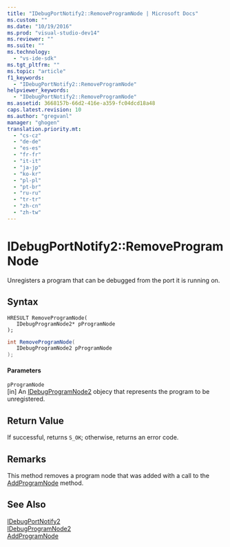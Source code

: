 ```yaml
---
title: "IDebugPortNotify2::RemoveProgramNode | Microsoft Docs"
ms.custom: ""
ms.date: "10/19/2016"
ms.prod: "visual-studio-dev14"
ms.reviewer: ""
ms.suite: ""
ms.technology: 
  - "vs-ide-sdk"
ms.tgt_pltfrm: ""
ms.topic: "article"
f1_keywords: 
  - "IDebugPortNotify2::RemoveProgramNode"
helpviewer_keywords: 
  - "IDebugPortNotify2::RemoveProgramNode"
ms.assetid: 3668157b-66d2-416e-a359-fc04dcd18a48
caps.latest.revision: 10
ms.author: "gregvanl"
manager: "ghogen"
translation.priority.mt: 
  - "cs-cz"
  - "de-de"
  - "es-es"
  - "fr-fr"
  - "it-it"
  - "ja-jp"
  - "ko-kr"
  - "pl-pl"
  - "pt-br"
  - "ru-ru"
  - "tr-tr"
  - "zh-cn"
  - "zh-tw"
---
```

# IDebugPortNotify2::RemoveProgramNode
Unregisters a program that can be debugged from the port it is running on.  
  
## Syntax  
  
```cpp#  
HRESULT RemoveProgramNode(   
   IDebugProgramNode2* pProgramNode  
);  
```  
  
```c#  
int RemoveProgramNode(   
   IDebugProgramNode2 pProgramNode  
);  
```  
  
#### Parameters  
 `pProgramNode`  
 [in] An [IDebugProgramNode2](../extensibility-debugger-reference/idebugprogramnode2.md) objecy that represents the program to be unregistered.  
  
## Return Value  
 If successful, returns `S_OK`; otherwise, returns an error code.  
  
## Remarks  
 This method removes a program node that was added with a call to the [AddProgramNode](../extensibility-debugger-reference/idebugportnotify2--addprogramnode.md) method.  
  
## See Also  
 [IDebugPortNotify2](../extensibility-debugger-reference/idebugportnotify2.md)   
 [IDebugProgramNode2](../extensibility-debugger-reference/idebugprogramnode2.md)   
 [AddProgramNode](../extensibility-debugger-reference/idebugportnotify2--addprogramnode.md)